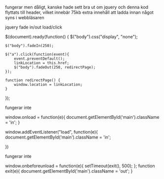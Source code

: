 fungerar men dåligt, kanske hade sett bra ut om jquery och denna kod flyttats till header, vilket innebär 75kb extra innehåll att ladda innan något syns i webbläsaren

jquery fade in/out load/click

$(document).ready(function() {
    $("body").css("display", "none");
 
    $("body").fadeIn(250);
 
    $("a").click(function(event){
        event.preventDefault();
        linkLocation = this.href;
        $("body").fadeOut(250, redirectPage);      
    });
         
    function redirectPage() {
        window.location = linkLocation;
    }
});



fungerar inte

window.onload = function(e){
    document.getElementById('main').className = 'in';
}

window.addEventListener("load", function(e){
document.getElementById('main').className = 'in';

})




fungerar inte

window.onbeforeunload = function(e){
    setTimeout(exit(), 500);
};
function exit(e){
    document.getElementById('main').className = 'out';
}

